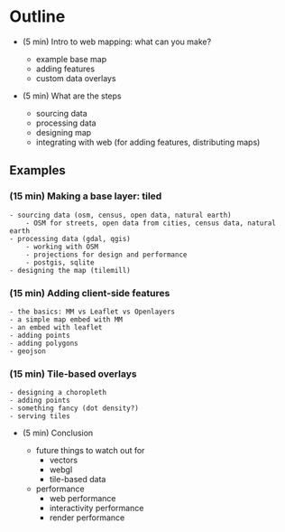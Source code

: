 # Outline

- (5 min) Intro to web mapping: what can you make?

    - example base map
    - adding features
    - custom data overlays
    
- (5 min) What are the steps

    - sourcing data
    - processing data
    - designing map
    - integrating with web (for adding features, distributing maps)

## Examples

### (15 min) Making a base layer: tiled

    - sourcing data (osm, census, open data, natural earth)
        - OSM for streets, open data from cities, census data, natural earth
    - processing data (gdal, qgis)
        - working with OSM
        - projections for design and performance
        - postgis, sqlite
    - designing the map (tilemill)

### (15 min) Adding client-side features

    - the basics: MM vs Leaflet vs Openlayers
    - a simple map embed with MM
    - an embed with leaflet
    - adding points
    - adding polygons
    - geojson
    
### (15 min) Tile-based overlays

    - designing a choropleth
    - adding points
    - something fancy (dot density?)
    - serving tiles

- (5 min) Conclusion

    - future things to watch out for
        - vectors
        - webgl
        - tile-based data
    - performance
        - web performance
        - interactivity performance
        - render performance

